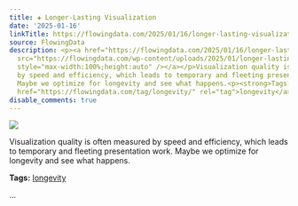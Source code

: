 ```yaml
---
title: ✚ Longer-Lasting Visualization
date: '2025-01-16'
linkTitle: https://flowingdata.com/2025/01/16/longer-lasting-visualization/
source: FlowingData
description: <p><a href="https://flowingdata.com/2025/01/16/longer-lasting-visualization/"><img
  src="https://flowingdata.com/wp-content/uploads/2025/01/longer-lasting-featured-750x500.png"
  style="max-width:100%;height:auto" /></a></p>Visualization quality is often measured
  by speed and efficiency, which leads to temporary and fleeting presentation work.
  Maybe we optimize for longevity and see what happens.<p><strong>Tags:</strong> <a
  href="https://flowingdata.com/tag/longevity/" rel="tag">longevity</a></p> ...
disable_comments: true
---
```

<p><a href="https://flowingdata.com/2025/01/16/longer-lasting-visualization/"><img src="https://flowingdata.com/wp-content/uploads/2025/01/longer-lasting-featured-750x500.png" style="max-width:100%;height:auto" /></a></p>Visualization quality is often measured by speed and efficiency, which leads to temporary and fleeting presentation work. Maybe we optimize for longevity and see what happens.<p><strong>Tags:</strong> <a href="https://flowingdata.com/tag/longevity/" rel="tag">longevity</a></p> ...